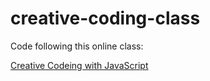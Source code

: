 # creative-coding-class

Code following this online class:

[Creative Codeing with JavaScript](https://www.domestika.org/en/courses/2729-creative-coding-making-visuals-with-javascript/course)
